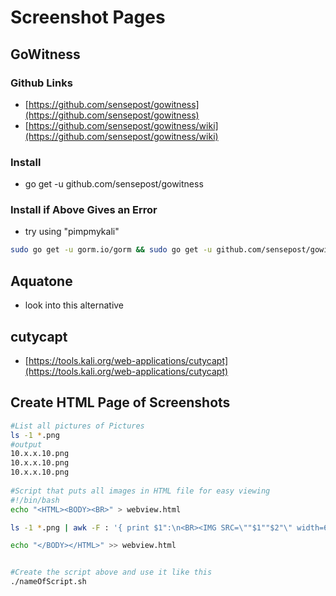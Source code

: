 # Screenshot Pages

## GoWitness

### Github Links

* [https://github.com/sensepost/gowitness](https://github.com/sensepost/gowitness)
* [https://github.com/sensepost/gowitness/wiki](https://github.com/sensepost/gowitness/wiki)

### Install

* go get -u github.com/sensepost/gowitness

### Install if Above Gives an Error

* try using "pimpmykali"

```bash
sudo go get -u gorm.io/gorm && sudo go get -u github.com/sensepost/gowitness
```

## Aquatone

* look into this alternative

## cutycapt

* [https://tools.kali.org/web-applications/cutycapt](https://tools.kali.org/web-applications/cutycapt)

## Create HTML Page of Screenshots

```bash
#List all pictures of Pictures
ls -1 *.png
#output
10.x.x.10.png
10.x.x.10.png
10.x.x.10.png
    
#Script that puts all images in HTML file for easy viewing
#!/bin/bash
echo "<HTML><BODY><BR>" > webview.html

ls -1 *.png | awk -F : '{ print $1":\n<BR><IMG SRC=\""$1""$2"\" width=600><BR>"}' >> webview.html

echo "</BODY></HTML>" >> webview.html


#Create the script above and use it like this
./nameOfScript.sh
```

